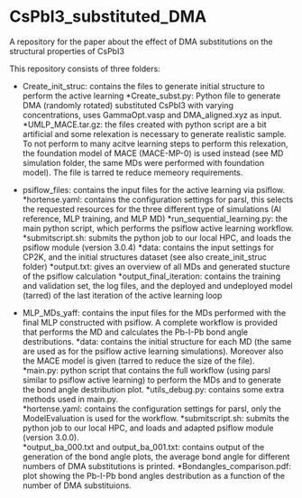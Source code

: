 # CsPbI3_substituted_DMA
A repository for the paper about the effect of DMA substitutions on the structural properties of CsPbI3 

This repository consists of three folders:

- Create_init_struc: contains the files to generate initial structure to perform the active learning
*Create_subst.py: Python file to generate DMA (randomly rotated) substituted CsPbI3 with varying concentrations, uses GammaOpt.vasp and DMA_aligned.xyz as input. 
*UMLP_MACE.tar.gz: the files created with python script are a bit artificial and some relexation is necessary to generate realistic sample. 
                   To not perform to many acitve learning steps to perform this relexation, the foundation model of MACE (MACE-MP-0) is used instead (see MD simulation folder, 
                   the same MDs were performed with foundation model). The file is tarred te reduce memeory requirements.

- psiflow_files: contains the input files for the active learning via psiflow.
*hortense.yaml: contains the configuration settings for parsl, this selects the requested resources for the three different type of simulations (AI reference, MLP training, and MLP MD)
*run_sequential_learning.py: the main python script, which performs the psiflow active learning workflow.
*submitscript.sh: submits the python job to our local HPC, and loads the psiflow module (version 3.0.4)
*data: contains the input settings for CP2K, and the initial structures dataset (see also create_init_struc folder)
*output.txt: gives an overview of all MDs and generated stucture of the psiflow calculation
*output_final_iteration: contains the training and validation set, the log files, and the deployed and undeployed model (tarred) of the last iteration of the active learning loop

- MLP_MDs_yaff: contains the input files for the MDs performed with the final MLP constructed with psiflow. 
                A complete workflow is provided that performs the MD and calculates the Pb-I-Pb bond angle destributions.
*data: contains the initial structure for each MD (the same are used as for the psiflow active learning simulations). Moreover also the MACE model is given (tarred to reduce the size of the file).  
*main.py: python script that contains the full workflow (using parsl similar to psiflow active learning) to perform the MDs and to generate the bond angle destribution plot.
*utils_debug.py: contains some extra methods used in main.py.  
*hortense.yaml: contains the configuration settings for parsl, only the ModelEvaluation is used for the workflow.
*submitscript.sh: submits the python job to our local HPC, and loads and adapted psiflow module (version 3.0.0).  
*output_ba_000.txt and output_ba_001.txt: contains output of the generation of the bond angle plots, the average bond angle for different numbers of DMA substitutions is printed.
*Bondangles_comparison.pdf: plot showing the Pb-I-Pb bond angles destribution as a function of the number of DMA substituions.
